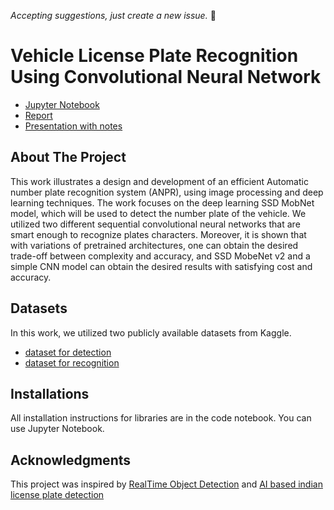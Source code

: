 *Accepting suggestions, just create a new issue.* 🤝

# Vehicle License Plate Recognition Using Convolutional Neural Network

- [Jupyter Notebook](./code/Final.ipynb)
- [Report](./report/report.pdf)
- [Presentation with notes](./presentation/presentation.pdf)

## About The Project

This work illustrates a design and development of an efficient Automatic number plate recognition system (ANPR), using image processing and deep learning techniques. The work focuses on the deep learning SSD MobNet model, which will be used to detect the number plate of the vehicle. We utilized two different sequential convolutional neural networks that are smart enough to recognize plates characters. Moreover, it is shown that with variations of pretrained architectures, one can obtain the desired trade-off between complexity and accuracy, and SSD MobeNet v2 and a simple CNN model can obtain the desired results with satisfying cost and accuracy.

## Datasets

In this work, we utilized two publicly available datasets from Kaggle.

- [dataset for detection](https://www.kaggle.com/datasets/andrewmvd/car-plate-detection)
- [dataset for recognition]( https://www.kaggle.com/datasets/sarthakvajpayee/ai-indian-license-plate-recognition-data)

## Installations

All installation instructions for libraries are in the code notebook. You can use Jupyter Notebook.

## Acknowledgments

This project was inspired by [RealTime Object Detection](https://github.com/nicknochnack/RealTimeObjectDetection) and [AI based indian license plate detection]( https://github.com/SarthakV7/AI-based-indian-license-plate-detection)
